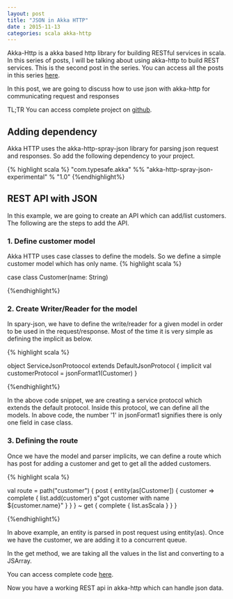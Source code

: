 ```yaml
---
layout: post
title: "JSON in Akka HTTP"
date : 2015-11-13
categories: scala akka-http
---
```


Akka-Http is a akka based http library for building RESTful services in scala. In this series of posts, I will be talking about using akka-http to build REST services. This is the second post in the series. You can access all the posts in this series [here](/categories/akka-http/).

In this post, we are going to discuss how to use json with akka-http for communicating request and responses

TL;TR You can access complete project on [github](https://github.com/phatak-dev/akka-http-examples).

## Adding dependency

Akka HTTP uses the akka-http-spray-json library for parsing json request and responses. So add the following dependency to your project.

{% highlight scala %}
"com.typesafe.akka" %% "akka-http-spray-json-experimental" % "1.0"
{%endhighlight%}


## REST API with JSON

In this example, we are going to create an API which can add/list customers. The following are the steps to add the API.

### 1. Define customer model 

Akka HTTP uses case classes to define the models. So we define a simple customer model which has only name.
{% highlight scala %}

case class Customer(name: String)

{%endhighlight%}

### 2. Create Writer/Reader for the model

In spary-json, we have to define the write/reader for a given model in order to be used in the request/response. Most of the time it is very simple as defining the implicit as below.


{% highlight scala %}

object ServiceJsonProtoocol extends DefaultJsonProtocol {
    implicit val customerProtocol = jsonFormat1(Customer)
}

{%endhighlight%} 

In the above code snippet, we are creating a service protocol which extends the default protocol. Inside this protocol, we can define all the models. In above code, the number '1' in jsonFormat1 signifies there is only one field in case class. 

### 3. Defining the route

Once we have the model and parser implicits, we can define a route which has post for adding a customer and get to get all the added customers.

{% highlight scala %}

 val route =
    path("customer") {
      post {
        entity(as[Customer]) {
          customer => complete {
            list.add(customer)
              s"got customer with name ${customer.name}"
            }
          }
        } ~
        get {
          complete {
            list.asScala
        }
      }
    }

{%endhighlight%} 

In above example, an entity is parsed in post request using entity(as).
Once we have the customer, we are adding it to a concurrent queue.

In the get method, we are taking all the values in the list and converting to a JSArray.

You can access complete code [here](https://github.com/phatak-dev/akka-http-examples/blob/master/src/main/scala/com/madhukaraphatak/akkahttp/AkkaJsonParsing.scala).

Now you have a working REST api in akka-http which can handle json data.
